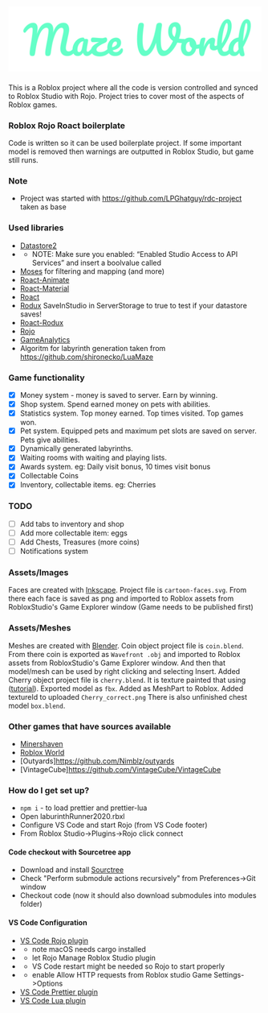## ![aze World](https://github.com/MayGo/maze-world/raw/master/assets/logo.png "Maze World")

This is a Roblox project where all the code is version controlled and synced to Roblox Studio with Rojo.
Project tries to cover most of the aspects of Roblox games.

### Roblox Rojo Roact boilerplate

Code is written so it can be used boilerplate project. If some important model is removed then warnings are outputted in Roblox Studio, but game still runs.

### Note

- Project was started with https://github.com/LPGhatguy/rdc-project taken as base

### Used libraries

- [Datastore2](https://github.com/Kampfkarren/Roblox/)
- - NOTE: Make sure you enabled: “Enabled Studio Access to API Services” and insert a boolvalue called
- [Moses](https://github.com/Yonaba/Moses/blob/master/doc/tutorial.md) for filtering and mapping (and more)
- [Roact-Animate](https://github.com/AmaranthineCodices/roact-animate)
- [Roact-Material](https://github.com/MayGo/roact-material)
- [Roact](https://github.com/Roblox/roact)
- [Rodux](https://github.com/Roblox/rodux)
  SaveInStudio in ServerStorage to true to test if your datastore saves!
- [Roact-Rodux](https://github.com/Roblox/roact-rodux.git)
- [Rojo](https://github.com/rojo-rbx/rojo)
- [GameAnalytics](https://gameanalytics.com/docs/item/roblox-sdk)
- Algoritm for labyrinth generation taken from https://github.com/shironecko/LuaMaze

### Game functionality

- [x] Money system - money is saved to server. Earn by winning.
- [x] Shop system. Spend earned money on pets with abilities.
- [x] Statistics system. Top money earned. Top times visited. Top games won.
- [x] Pet system. Equipped pets and maximum pet slots are saved on server. Pets give abilities.
- [x] Dynamically generated labyrinths.
- [x] Waiting rooms with waiting and playing lists.
- [x] Awards system. eg: Daily visit bonus, 10 times visit bonus
- [x] Collectable Coins
- [x] Inventory, collectable items. eg: Cherries

### TODO

- [ ] Add tabs to inventory and shop
- [ ] Add more collectable item: eggs
- [ ] Add Chests, Treasures (more coins)
- [ ] Notifications system

### Assets/Images

Faces are created with [Inkscape](https://inkscape.org/). Project file is `cartoon-faces.svg`.
From there each face is saved as png and imported to Roblox assets from RobloxStudio's Game Explorer window (Game needs to be published first)

### Assets/Meshes

Meshes are created with [Blender](https://www.blender.org/).
Coin object project file is `coin.blend`. From there coin is exported as `Wavefront .obj` and imported to Roblox assets from RobloxStudio's Game Explorer window. And then that model/mesh can be used by right clicking and selecting Insert. Added
Cherry object project file is `cherry.blend`. It is texture painted that using ([tutorial](https://www.youtube.com/watch?v=lmbAs9jE1vI)). Exported model as `fbx`. Added as MeshPart to Roblox. Added textureId to uploaded `Cherry_correct.png`
There is also unfinished chest model `box.blend`.

### Other games that have sources available

- [Minershaven](https://github.com/berezaa/minershaven)
- [Roblox World](https://github.com/gtraines/roblox-world)
- [Outyards]https://github.com/Nimblz/outyards
- [VintageCube]https://github.com/VintageCube/VintageCube

### How do I get set up?

- `npm i` - to load prettier and prettier-lua
- Open laburinthRunner2020.rbxl
- Configure VS Code and start Rojo (from VS Code footer)
- From Roblox Studio->Plugins->Rojo click connect

#### Code checkout with Sourcetree app

- Download and install [Sourctree](https://www.sourcetreeapp.com/)
- Check "Perform submodule actions recursively" from Preferences->Git window
- Checkout code (now it should also download submodules into modules folder)

#### VS Code Configuration

- [VS Code Rojo plugin](https://marketplace.visualstudio.com/items?itemName=evaera.vscode-rojo)
- - note macOS needs cargo installed
- - let Rojo Manage Roblox Studio plugin
- - VS Code restart might be needed so Rojo to start properly
- - enable Allow HTTP requests from Roblox studio Game Settings->Options
- [VS Code Prettier plugin](https://marketplace.visualstudio.com/items?itemName=esbenp.prettier-vscode)
- [VS Code Lua plugin](https://marketplace.visualstudio.com/items?itemName=sumneko.lua)
